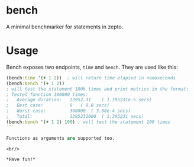 # bench

A minimal benchmarker for statements in zepto.

# Usage

Bench exposes two endpoints, `time` and `bench`.
They are used like this:

````clojure
(bench:time '(+ 1 2))  ; will return time elapsed in nanoseconds
(bench:bench '(+ 1 2))
; will test the statement 100k times and print metrics in the format:
; Tested function 100000 times:
; 	Average duration:   13952.31 	( 1.395231e-5 secs) 
; 	Best case:          0 	( 0.0 secs) 
; 	Worst case:         308000 	( 3.08e-4 secs) 
; 	Total:              1395231000 	( 1.395231 secs)
(bench:bench '(+ 1 2) 100) ; will test the statement 100 times
```

Functions as arguments are supported too.

<br/>

*Have fun!*
